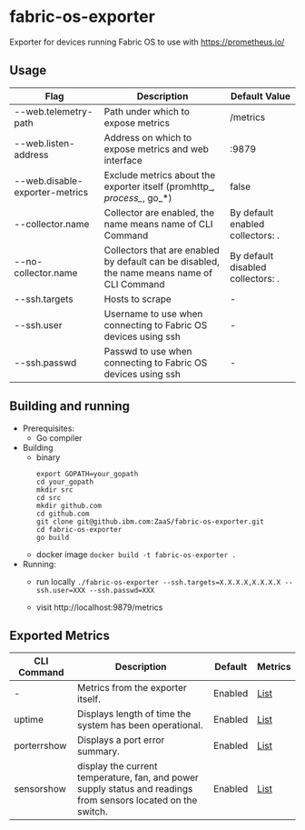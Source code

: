 # fabric-os-exporter
Exporter for devices running Fabric OS to use with https://prometheus.io/

## Usage

| Flag | Description | Default Value |
| --- | --- | --- |
| --web.telemetry-path | Path under which to expose metrics | /metrics |
| --web.listen-address | Address on which to expose metrics and web interface | :9879 |
| --web.disable-exporter-metrics | Exclude metrics about the exporter itself (promhttp_*, process_*, go_*) | false |
| --collector.name | Collector are enabled, the name means name of CLI Command | By default enabled collectors: . |
| --no-collector.name | Collectors that are enabled by default can be disabled, the name means name of CLI Command | By default disabled collectors: . |
| --ssh.targets | Hosts to scrape | - |
| --ssh.user | Username to use when connecting to Fabric OS devices using ssh | - |
| --ssh.passwd | Passwd to use when connecting to Fabric OS devices using ssh | - | 

## Building and running
* Prerequisites:
    * Go compiler
* Building
    * binary
        ```
        export GOPATH=your_gopath
        cd your_gopath
        mkdir src
        cd src
        mkdir github.com
        cd github.com
        git clone git@github.ibm.com:ZaaS/fabric-os-exporter.git
        cd fabric-os-exporter
        go build
        ```
    * docker image
        ``` docker build -t fabric-os-exporter . ```
* Running:
    * run locally
        ```./fabric-os-exporter --ssh.targets=X.X.X.X,X.X.X.X --ssh.user=XXX --ssh.passwd=XXX```

    * visit http://localhost:9879/metrics

## Exported Metrics

| CLI Command | Description | Default | Metrics |
| --- | --- | --- | --- |
| - | Metrics from the exporter itself. | Enabled | [List](docs/exporter_metrics.md) |
| uptime | Displays length of time the system has been operational. | Enabled | [List](docs/uptime_metrics.md) |
| porterrshow | Displays a port error summary. | Enabled | [List](docs/porterrshow_metrics.md) |
| sensorshow | display the current temperature, fan, and power supply status and readings from sensors located on the switch. | Enabled | [List](docs/sensor_metrics.md)|
